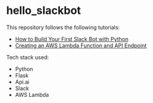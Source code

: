 # hello_slackbot

This repository follows the following tutorials:
* [How to Build Your First Slack Bot with Python](https://www.fullstackpython.com/blog/build-first-slack-bot-python.html)
* [Creating an AWS Lambda Function and API Endpoint](https://api.slack.com/tutorials/aws-lambda)

Tech stack used:
* Python
* Flask
* Api.ai
* Slack
* AWS Lambda
